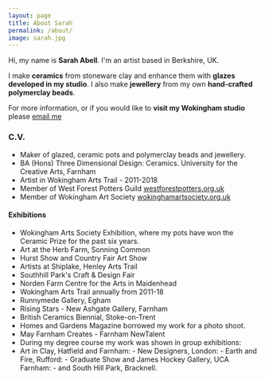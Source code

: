 ```yaml
---
layout: page
title: About Sarah
permalink: /about/
image: sarah.jpg
---
```


Hi, my name is **Sarah Abell**. I'm an artist based in Berkshire, UK.

I make **ceramics** from stoneware clay and enhance them with **glazes developed in my studio**. I also make **jewellery** from my own **hand-crafted polymerclay beads**.

For more information, or if you would like to **visit my Wokingham studio** please [email me](mailto:sarah@sarahceramics.co.uk)

### C.V.

*	Maker of glazed, ceramic pots and polymerclay beads and jewellery.
*	BA (Hons) Three Dimensional Design: Ceramics. University for the Creative Arts, Farnham
*	Artist in Wokingham Arts Trail - 2011-2018
*	Member of West Forest Potters Guild [westforestpotters.org.uk](http://westforestpotters.org.uk/)
*	Member of Wokingham Art Society [wokinghamartsociety.org.uk](https://wokinghamartsociety.org.uk/)


#### Exhibitions

* Wokingham Arts Society Exhibition, where my pots have won the Ceramic Prize for the past six years.
* Art at the Herb Farm, Sonning Common
* Hurst Show and Country Fair Art Show
* Artists at Shiplake, Henley Arts Trail
* Southhill Park's Craft & Design Fair
* Norden Farm Centre for the Arts in Maidenhead
* Wokingham Arts Trail annually from 2011-18
* Runnymede Gallery, Egham
* Rising Stars - New Ashgate Gallery, Farnham
* British Ceramics Biennial, Stoke-on-Trent
* Homes and Gardens Magazine borrowed my work for a photo shoot.
* May Farnham Creates - Farnham NewTalent
* During my degree course my work was shown in group exhibitions:
* Art in Clay, Hatfield and Farnham: - New Designers, London:  - Earth and Fire, Rufford:  - Graduate Show and James Hockey Gallery, UCA Farnham: - and South Hill Park, Bracknell.
